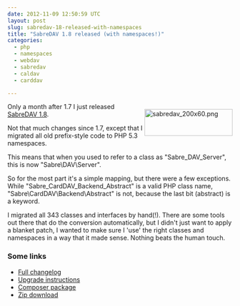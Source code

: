 ```yaml
---
date: 2012-11-09 12:50:59 UTC
layout: post
slug: sabredav-18-released-with-namespaces
title: "SabreDAV 1.8 released (with namespaces!)"
categories:
  - php
  - namespaces
  - webdav
  - sabredav
  - caldav
  - carddav

---
```

<p style="float: right"><img alt="sabredav_200x60.png" src="http://www.rooftopsolutions.nl/blog/user/files/logos/sabredav_200x60.png" width="197" height="60" /></p>

<p>Only a month after 1.7 I just released <a href="http://code.google.com/p/sabredav">SabreDAV 1.8</a>.</p>
<p>Not that much changes since 1.7, except that I migrated all old prefix-style code to PHP 5.3 namespaces.</p>

<p>This means that when you used to refer to a class as "Sabre_DAV_Server", this is now "Sabre\DAV\Server".</p>

<p>So for the most part it's a simple mapping, but there were a few exceptions. While "Sabre_CardDAV_Backend_Abstract" is a valid PHP class name, "Sabre\CardDAV\Backend\Abstract" is not, because the last bit (abstract) is a keyword.</p>

<p>I migrated all 343 classes and interfaces by hand(!). There are some tools out there that do the conversion automatically, but I didn't just want to apply a blanket patch, I wanted to make sure I 'use' the right classes and namespaces in a way that it made sense. Nothing beats the human touch.</p>

<h3>Some links</h3>

<ul>
<li><a href="https://github.com/evert/SabreDAV/blob/master/ChangeLog">Full changelog</a></li>
<li><a href="http://code.google.com/p/sabredav/wiki/Migrating1_7to1_8">Upgrade instructions</a></li>
<li><a href="http://packagist.org/packages/sabre/dav">Composer package</a></li>
<li><a href="http://code.google.com/p/sabredav/downloads/list">Zip download</a></li>
</ul>